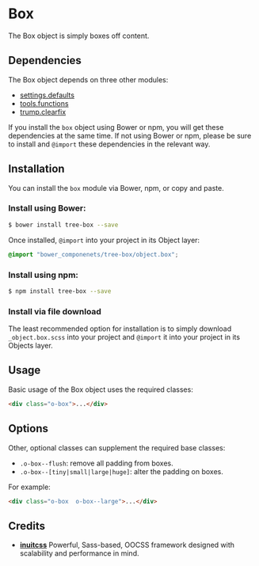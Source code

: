 # Box

The Box object is simply boxes off content.

## Dependencies

The Box object depends on three other modules:

* [settings.defaults](https://github.com/treeframework/settings.defaults)
* [tools.functions](https://github.com/treeframework/tools.functions)
* [trump.clearfix](https://github.com/treeframework/trump.clearfix)

If you install the `box` object using Bower or npm, you will get these 
dependencies at the same time. If not using Bower or npm, please be sure to 
install and `@import` these dependencies in the  relevant way.

## Installation

You can install the `box` module via Bower, npm, or copy and paste.

### Install using Bower:

```sh
$ bower install tree-box --save
```

Once installed, `@import` into your project in its Object layer:

```scss
@import "bower_componenets/tree-box/object.box";
```

### Install using npm:

```sh
$ npm install tree-box --save
```

### Install via file download

The least recommended option for installation is to simply download
`_object.box.scss` into your project and `@import` it into your project in its
Objects layer.

## Usage

Basic usage of the Box object uses the required classes:

```html
<div class="o-box">...</div>
```

## Options

Other, optional classes can supplement the required base classes:

* `.o-box--flush`: remove all padding from boxes.
* `.o-box--[tiny|small|large|huge]`: alter the padding on boxes.

For example:

```html
<div class="o-box  o-box--large">...</div>
```

## Credits

* **[inuitcss](https://github.com/inuitcss)** Powerful, Sass-based, OOCSS
framework designed with scalability and performance in mind.
